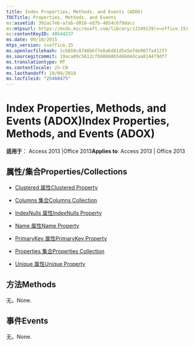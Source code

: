 ```yaml
---
title: Index Properties, Methods, and Events (ADOX)
TOCTitle: Properties, Methods, and Events
ms:assetid: 392ac7eb-a7ab-d016-ed7b-4054c6f9dacc
ms:mtpsurl: https://msdn.microsoft.com/library/JJ249139(v=office.15)
ms:contentKeyID: 48544237
ms.date: 09/18/2015
mtps_version: v=office.15
ms.openlocfilehash: 1cb650c8748b6f7e8a6d81d5e5efde9877a412f7
ms.sourcegitcommit: 19aca09c5812cfb98b68b5d4604dcaa814479df7
ms.translationtype: MT
ms.contentlocale: zh-CN
ms.lasthandoff: 10/09/2018
ms.locfileid: "25468475"
---
```

# <a name="index-properties-methods-and-events-adox"></a><span data-ttu-id="1a5cc-102">Index Properties, Methods, and Events (ADOX)</span><span class="sxs-lookup"><span data-stu-id="1a5cc-102">Index Properties, Methods, and Events (ADOX)</span></span>


<span data-ttu-id="1a5cc-103">**适用于**： Access 2013 |Office 2013</span><span class="sxs-lookup"><span data-stu-id="1a5cc-103">**Applies to**: Access 2013 | Office 2013</span></span>

## <a name="propertiescollections"></a><span data-ttu-id="1a5cc-104">属性/集合</span><span class="sxs-lookup"><span data-stu-id="1a5cc-104">Properties/Collections</span></span>

- [<span data-ttu-id="1a5cc-105">Clustered 属性</span><span class="sxs-lookup"><span data-stu-id="1a5cc-105">Clustered Property</span></span>](clustered-property-adox.md)

- [<span data-ttu-id="1a5cc-106">Columns 集合</span><span class="sxs-lookup"><span data-stu-id="1a5cc-106">Columns Collection</span></span>](columns-collection-adox.md)

- [<span data-ttu-id="1a5cc-107">IndexNulls 属性</span><span class="sxs-lookup"><span data-stu-id="1a5cc-107">IndexNulls Property</span></span>](indexnulls-property-adox.md)

- [<span data-ttu-id="1a5cc-108">Name 属性</span><span class="sxs-lookup"><span data-stu-id="1a5cc-108">Name Property</span></span>](name-property-adox.md)

- [<span data-ttu-id="1a5cc-109">PrimaryKey 属性</span><span class="sxs-lookup"><span data-stu-id="1a5cc-109">PrimaryKey Property</span></span>](primarykey-property-adox.md)

- [<span data-ttu-id="1a5cc-110">Properties 集合</span><span class="sxs-lookup"><span data-stu-id="1a5cc-110">Properties Collection</span></span>](properties-collection-ado.md)

- [<span data-ttu-id="1a5cc-111">Unique 属性</span><span class="sxs-lookup"><span data-stu-id="1a5cc-111">Unique Property</span></span>](unique-property-adox.md)

## <a name="methods"></a><span data-ttu-id="1a5cc-112">方法</span><span class="sxs-lookup"><span data-stu-id="1a5cc-112">Methods</span></span>

<span data-ttu-id="1a5cc-113">无。</span><span class="sxs-lookup"><span data-stu-id="1a5cc-113">None.</span></span>

## <a name="events"></a><span data-ttu-id="1a5cc-114">事件</span><span class="sxs-lookup"><span data-stu-id="1a5cc-114">Events</span></span>

<span data-ttu-id="1a5cc-115">无。</span><span class="sxs-lookup"><span data-stu-id="1a5cc-115">None.</span></span>

